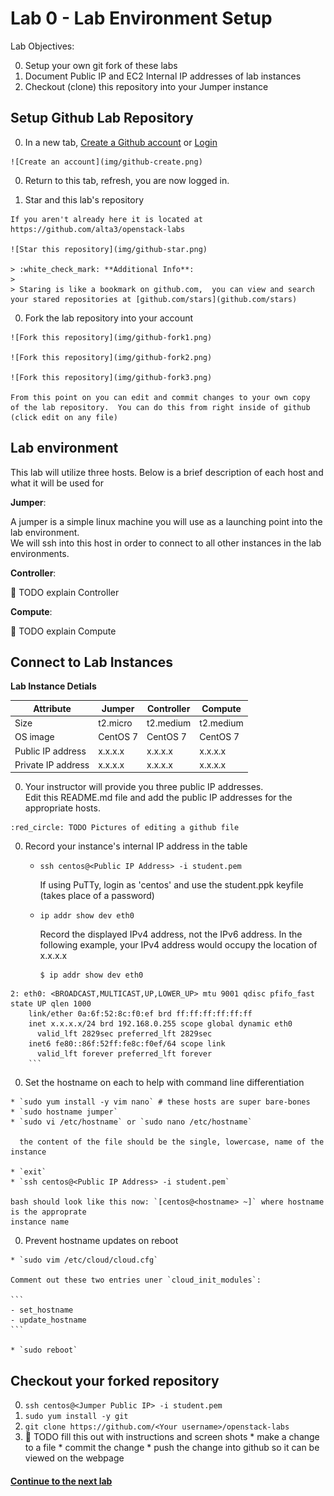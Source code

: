 # Lab 0 - Lab Environment Setup

  Lab Objectives:

  0. Setup your own git fork of these labs
  0. Document Public IP and EC2 Internal IP addresses of lab instances
  0. Checkout (clone) this repository into your Jumper instance


## Setup Github Lab Repository

  0. In a new tab, [Create a Github account](https://github.com/join) or [Login](https://github.com/login)

    ![Create an account](img/github-create.png)
      
  0. Return to this tab, refresh, you are now logged in.

  0. Star and this lab's repository

    If you aren't already here it is located at https://github.com/alta3/openstack-labs
    
    ![Star this repository](img/github-star.png)

    > :white_check_mark: **Additional Info**:
    >
    > Staring is like a bookmark on github.com,  you can view and search your stared repositories at [github.com/stars](github.com/stars)

  0. Fork the lab repository into your account

    ![Fork this repository](img/github-fork1.png)

    ![Fork this repository](img/github-fork2.png)

    ![Fork this repository](img/github-fork3.png)

    From this point on you can edit and commit changes to your own copy 
    of the lab repository.  You can do this from right inside of github 
    (click edit on any file)

## Lab environment 

  This lab will utilize three hosts.  Below is a brief description of each host and 
  what it will be used for 

  **Jumper**: 
  
  A jumper is a simple linux machine you will use as a launching point into the lab environment.  
  We will ssh into this host in order to connect to all other instances in the lab environments.

  **Controller**:
   
  :red_circle: TODO explain Controller

  **Compute**: 

  :red_circle: TODO explain Compute

## Connect to Lab Instances


  **Lab Instance Detials**

| Attribute          | Jumper   | Controller | Compute   |
| ------------------ | -------- | ---------- | --------- |
| Size               | t2.micro | t2.medium  | t2.medium |
| OS image           | CentOS 7 | CentOS 7   | CentOS 7  |
| Public IP address  | x.x.x.x  | x.x.x.x    | x.x.x.x   |
| Private IP address | x.x.x.x  | x.x.x.x    | x.x.x.x   |

  0. Your instructor will provide you three public IP addresses.  
    Edit this README.md file and add the public IP addresses for the appropriate hosts.
  
    :red_circle: TODO Pictures of editing a github file

  0. Record your instance's internal IP address in the table
    
     * `ssh centos@<Public IP Address> -i student.pem`
       
        If using PuTTy, login as 'centos' and use the student.ppk keyfile (takes place of a password)

     * `ip addr show dev eth0`
       
        Record the displayed IPv4 address, not the IPv6 address. In the following example, your IPv4 address would occupy the location of x.x.x.x
        
        ```
        $ ip addr show dev eth0
        
    2: eth0: <BROADCAST,MULTICAST,UP,LOWER_UP> mtu 9001 qdisc pfifo_fast state UP qlen 1000
        link/ether 0a:6f:52:8c:f0:ef brd ff:ff:ff:ff:ff:ff
        inet x.x.x.x/24 brd 192.168.0.255 scope global dynamic eth0
          valid_lft 2829sec preferred_lft 2829sec
        inet6 fe80::86f:52ff:fe8c:f0ef/64 scope link
          valid_lft forever preferred_lft forever
        ```


  0. Set the hostname on each to help with command line differentiation

    * `sudo yum install -y vim nano` # these hosts are super bare-bones
    * `sudo hostname jumper`
    * `sudo vi /etc/hostname` or `sudo nano /etc/hostname`
  
      the content of the file should be the single, lowercase, name of the instance    

    * `exit`
    * `ssh centos@<Public IP Address> -i student.pem`

    bash should look like this now: `[centos@<hostname> ~]` where hostname is the approprate
    instance name

  0. Prevent hostname updates on reboot

    * `sudo vim /etc/cloud/cloud.cfg`

    Comment out these two entries uner `cloud_init_modules`:

    ```
    - set_hostname
    - update_hostname
    ```
    
    * `sudo reboot`

## Checkout your forked repository

  0. `ssh centos@<Jumper Public IP> -i student.pem`
  0. `sudo yum install -y git`
  0. `git clone https://github.com/<Your username>/openstack-labs`
  0. :red_circle: TODO fill this out with instructions and screen shots
    * make a change to a file
    * commit the change
    * push the change into github so it can be viewed on the webpage


#### [Continue to the next lab](../lab-01)
